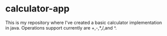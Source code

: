 # calculator-app

This is my repository where I've created a basic calculator implementation in java. Operations support currently are +,-,*,/,and ^.
